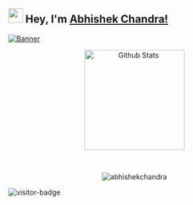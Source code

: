## <img src="https://github.com/TheDudeThatCode/TheDudeThatCode/blob/master/Assets/Hi.gif" width="29"> Hey, I'm [Abhishek Chandra!](https://bio.link/abhishekchandra)

<a href="https://abhishekchandra.me">![Banner](https://res.cloudinary.com/abhishek25/image/upload/v1663429601/LinkedIn_Banner_ibyxpd.png)</a>

<p align = "center">
<img alt="Github Stats" height="200" src="https://github-readme-stats.vercel.app/api?username=abhishekchandra2522k&show_icons=true&include_all_commits=true&hide_rank=false">
</p>

<br/>
<p align = "center">
<img src = "https://github-readme-stats.vercel.app/api/wakatime?username=abhishekchandra&layout=compact&theme=graywhite" alt = "abhishekchandra"/>
</p>


![visitor-badge](https://visitor-badge.glitch.me/badge?page_id=abhishekchandra2522k.abhishekchandra2522k)
